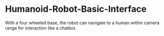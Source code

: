 # Humanoid-Robot-Basic-Interface
With a four wheeled base, the robot can navigate to a human within camera range for interaction like a chatbot. 
